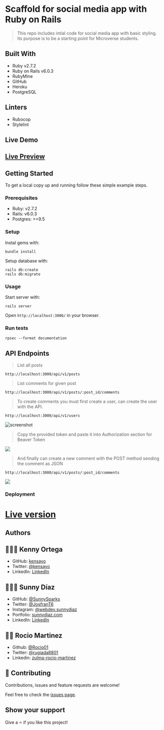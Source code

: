 # Scaffold for social media app with Ruby on Rails

> This repo includes intial code for social media app with basic styling. Its purpose is to be a starting point for Microverse students.


## Built With

- Ruby v2.7.2
- Ruby on Rails v6.0.3
- RubyMine
- GitHub
- Heroku
- PostgreSQL

## Linters

- Rubocop
- Stylelint

## Live Demo

## [Live Preview](https://api-social-microverse.herokuapp.com/)


## Getting Started

To get a local copy up and running follow these simple example steps.

### Prerequisites

- Ruby: v2.7.2
- Rails: v6.0.3 
- Postgres: >=9.5

### Setup

Instal gems with:

```
bundle install
```

Setup database with:

```
rails db:create
rails db:migrate
```

### Usage

Start server with:

```
rails server
```

Open `http://localhost:3000/` in your browser.

### Run tests

```
rpsec --format documentation
```

## API Endpoints

> List all posts

```http://localhost:3000/api/v1/posts```

> List comments for given post

```http://localhost:3000/api/v1/posts/:post_id/comments```

> To create comments you must first create a user, can create the user with the API.

 ```http://localhost:3000/api/v1/users```

 ![screenshot](./img/create_user.png)

> Copy the provided token and paste it into Authorization section for Beaver Token

![](./img/auth.PNG)

> And finally can create a new comment with the POST method sending the comment as JSON 
 
```http://localhost:3000/api/v1/posts/:post_id/comments```

![](./img/comment.PNG)



### Deployment

# [Live version]()

## Authors

## 👨🏻‍💻 Kenny Ortega

- GitHub: [kensayo](https://github.com/kensayo)
- Twitter: [@kensayo](https://twitter.com/kensayo)
- LinkedIn: [LinkedIn](https://www.linkedin.com/in/kennyortega/)

## 👨🏻‍💻 Sunny Díaz

- GitHub: [@SunnySparks](https://github.com/SunnySparks)
- Twitter: [@JosfranT6](https://twitter.com/JosFranT6)
- Instagram: [@webdev.sunnydiaz](https://www.instagram.com/webdev.sunnydiaz/)
- Portfolio: [sunnydiaz.com](https://sunnydiaz.com/)
- LinkedIn: [LinkedIn](https://www.linkedin.com/in/jose-f-silva/)

## 👩‍💻 Rocio Martinez
- Github: [@Rocio01](https://github.com/Rocio01)
- Twitter: [@rugiada8801](https://twitter.com/rugiada8801)
- Linkedin: [zulma-rocio-martinez](https://www.linkedin.com/in/zulma-rocio-martinez)



## 🤝 Contributing

Contributions, issues and feature requests are welcome!

Feel free to check the [issues page](issues/).

## Show your support

Give a ⭐️ if you like this project!

